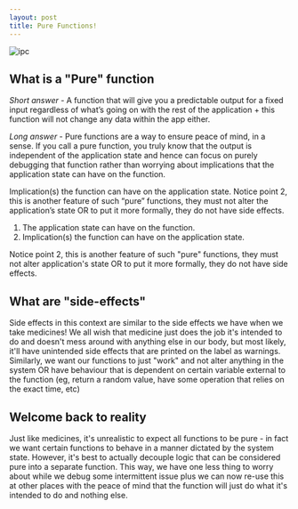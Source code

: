 ```yaml
---
layout: post
title: Pure Functions!
---
```


![ipc](https://user-images.githubusercontent.com/25403969/107893419-188f2300-6f51-11eb-8ea1-0bca335ac19f.png)

## What is a "Pure" function

*Short answer* - A function that will give you a predictable output for a fixed input regardless of what’s going on with the rest of the application + this function will not change any data within the app either.

*Long answer* - Pure functions are a way to ensure peace of mind, in a sense. If you call a pure function, you truly know that the output is independent of the application state and hence can focus on purely debugging that function rather than worrying about implications that the application state can have on the function.

Implication(s) the function can have on the application state.
Notice point 2, this is another feature of such “pure” functions, they must not alter the application’s state OR to put it more formally, they do not have side effects.

1. The application state can have on the function.
2. Implication(s) the function can have on the application state.

Notice point 2, this is another feature of such "pure" functions, they must not alter application's state OR to put it more formally, they do not have side effects.

## What are "side-effects"

Side effects in this context are similar to the side effects we have when we take medicines! We all wish that medicine just does the job it's intended to do and doesn't mess around with anything else in our body, but most likely, it'll have unintended side effects that are printed on the label as warnings. Similarly, we want our functions to just "work" and not alter anything in the system OR have behaviour that is dependent on certain variable external to the function (eg, return a random value, have some operation that relies on the exact time, etc)

## Welcome back to reality

Just like medicines, it's unrealistic to expect all functions to be pure - in fact we want certain functions to behave in a manner dictated by the system state. However, it's best to actually decouple logic that can be considered pure into a separate function.
This way, we have one less thing to worry about while we debug some intermittent issue plus we can now re-use this at other places with the peace of mind that the function will just do what it's intended to do and nothing else.
